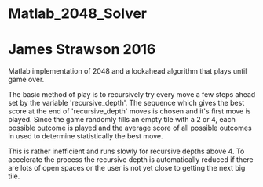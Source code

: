 # Matlab_2048_Solver
# James Strawson 2016

Matlab implementation of 2048 and a lookahead algorithm that plays until game over.

The basic method of play is to recursively try every move a few steps ahead set by the variable 'recursive_depth'. The sequence which gives the best score at the end of 'recursive_depth' moves is chosen and it's first move is played. Since the game randomly fills an empty tile with a 2 or 4, each possible outcome is played and the average score of all possible outcomes in used to determine statistically the best move.

This is rather inefficient and runs slowly for recursive depths above 4. To accelerate the process the recursive depth is automatically reduced if there are lots of open spaces or the user is not yet close to getting the next big tile.

